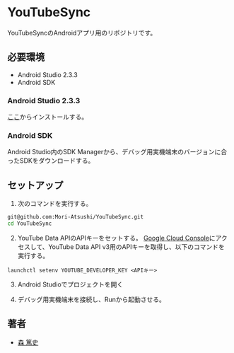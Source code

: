 # YouTubeSync
YouTubeSyncのAndroidアプリ用のリポジトリです。

## 必要環境
* Android Studio 2.3.3
* Android SDK

### Android Studio 2.3.3
[ここ](https://developer.android.com/studio/archive.html)からインストールする。

### Android SDK
Android Studio内のSDK Managerから、デバッグ用実機端末のバージョンに合ったSDKをダウンロードする。

## セットアップ
1. 次のコマンドを実行する。
```sh
git@github.com:Mori-Atsushi/YouTubeSync.git
cd YouTubeSync
```

2. YouTube Data APIのAPIキーをセットする。
[Google Cloud Console](https://console.developers.google.com/)にアクセスして、YouTube Data API v3用のAPIキーを取得し、以下のコマンドを実行する。
```
launchctl setenv YOUTUBE_DEVELOPER_KEY <APIキー>
```

3. Android Studioでプロジェクトを開く

4. デバッグ用実機端末を接続し、Runから起動させる。

## 著者
* [森 篤史](@Mori-Atsushi)
